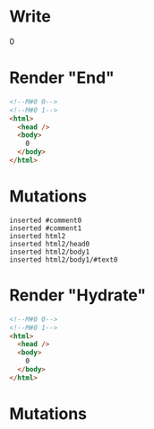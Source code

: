 # Write
  <!M#0 0><!M#0 1>0


# Render "End"
```html
<!--M#0 0-->
<!--M#0 1-->
<html>
  <head />
  <body>
    0
  </body>
</html>
```

# Mutations
```
inserted #comment0
inserted #comment1
inserted html2
inserted html2/head0
inserted html2/body1
inserted html2/body1/#text0
```


# Render "Hydrate"
```html
<!--M#0 0-->
<!--M#0 1-->
<html>
  <head />
  <body>
    0
  </body>
</html>
```

# Mutations
```

```